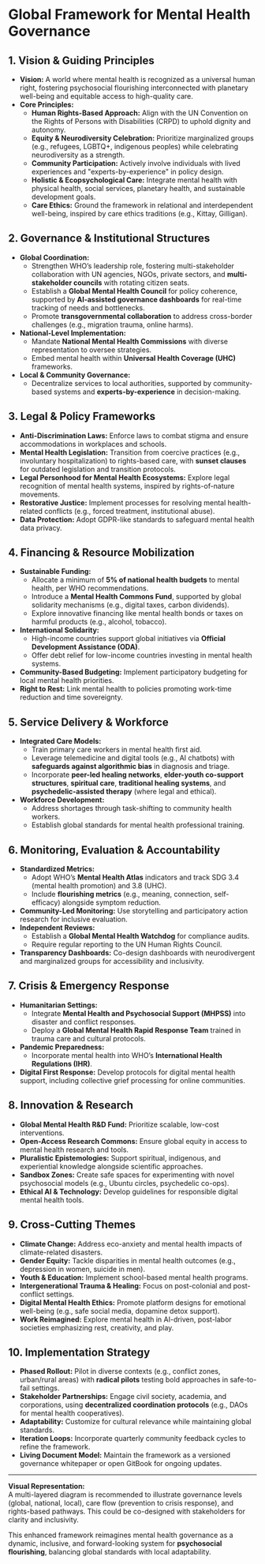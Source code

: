 # Global Framework for Mental Health Governance

## 1. Vision & Guiding Principles
- **Vision:** A world where mental health is recognized as a universal human right, fostering psychosocial flourishing interconnected with planetary well-being and equitable access to high-quality care.
- **Core Principles:**
  - **Human Rights-Based Approach:** Align with the UN Convention on the Rights of Persons with Disabilities (CRPD) to uphold dignity and autonomy.
  - **Equity & Neurodiversity Celebration:** Prioritize marginalized groups (e.g., refugees, LGBTQ+, indigenous peoples) while celebrating neurodiversity as a strength.
  - **Community Participation:** Actively involve individuals with lived experiences and "experts-by-experience" in policy design.
  - **Holistic & Ecopsychological Care:** Integrate mental health with physical health, social services, planetary health, and sustainable development goals.
  - **Care Ethics:** Ground the framework in relational and interdependent well-being, inspired by care ethics traditions (e.g., Kittay, Gilligan).

## 2. Governance & Institutional Structures
- **Global Coordination:**
  - Strengthen WHO’s leadership role, fostering multi-stakeholder collaboration with UN agencies, NGOs, private sectors, and **multi-stakeholder councils** with rotating citizen seats.
  - Establish a **Global Mental Health Council** for policy coherence, supported by **AI-assisted governance dashboards** for real-time tracking of needs and bottlenecks.
  - Promote **transgovernmental collaboration** to address cross-border challenges (e.g., migration trauma, online harms).
- **National-Level Implementation:**
  - Mandate **National Mental Health Commissions** with diverse representation to oversee strategies.
  - Embed mental health within **Universal Health Coverage (UHC)** frameworks.
- **Local & Community Governance:**
  - Decentralize services to local authorities, supported by community-based systems and **experts-by-experience** in decision-making.

## 3. Legal & Policy Frameworks
- **Anti-Discrimination Laws:** Enforce laws to combat stigma and ensure accommodations in workplaces and schools.
- **Mental Health Legislation:** Transition from coercive practices (e.g., involuntary hospitalization) to rights-based care, with **sunset clauses** for outdated legislation and transition protocols.
- **Legal Personhood for Mental Health Ecosystems:** Explore legal recognition of mental health systems, inspired by rights-of-nature movements.
- **Restorative Justice:** Implement processes for resolving mental health-related conflicts (e.g., forced treatment, institutional abuse).
- **Data Protection:** Adopt GDPR-like standards to safeguard mental health data privacy.

## 4. Financing & Resource Mobilization
- **Sustainable Funding:**
  - Allocate a minimum of **5% of national health budgets** to mental health, per WHO recommendations.
  - Introduce a **Mental Health Commons Fund**, supported by global solidarity mechanisms (e.g., digital taxes, carbon dividends).
  - Explore innovative financing like mental health bonds or taxes on harmful products (e.g., alcohol, tobacco).
- **International Solidarity:**
  - High-income countries support global initiatives via **Official Development Assistance (ODA)**.
  - Offer debt relief for low-income countries investing in mental health systems.
- **Community-Based Budgeting:** Implement participatory budgeting for local mental health priorities.
- **Right to Rest:** Link mental health to policies promoting work-time reduction and time sovereignty.

## 5. Service Delivery & Workforce
- **Integrated Care Models:**
  - Train primary care workers in mental health first aid.
  - Leverage telemedicine and digital tools (e.g., AI chatbots) with **safeguards against algorithmic bias** in diagnosis and triage.
  - Incorporate **peer-led healing networks**, **elder-youth co-support structures**, **spiritual care**, **traditional healing systems**, and **psychedelic-assisted therapy** (where legal and ethical).
- **Workforce Development:**
  - Address shortages through task-shifting to community health workers.
  - Establish global standards for mental health professional training.

## 6. Monitoring, Evaluation & Accountability
- **Standardized Metrics:**
  - Adopt WHO’s **Mental Health Atlas** indicators and track SDG 3.4 (mental health promotion) and 3.8 (UHC).
  - Include **flourishing metrics** (e.g., meaning, connection, self-efficacy) alongside symptom reduction.
- **Community-Led Monitoring:** Use storytelling and participatory action research for inclusive evaluation.
- **Independent Reviews:**
  - Establish a **Global Mental Health Watchdog** for compliance audits.
  - Require regular reporting to the UN Human Rights Council.
- **Transparency Dashboards:** Co-design dashboards with neurodivergent and marginalized groups for accessibility and inclusivity.

## 7. Crisis & Emergency Response
- **Humanitarian Settings:**
  - Integrate **Mental Health and Psychosocial Support (MHPSS)** into disaster and conflict responses.
  - Deploy a **Global Mental Health Rapid Response Team** trained in trauma care and cultural protocols.
- **Pandemic Preparedness:**
  - Incorporate mental health into WHO’s **International Health Regulations (IHR)**.
- **Digital First Response:** Develop protocols for digital mental health support, including collective grief processing for online communities.

## 8. Innovation & Research
- **Global Mental Health R&D Fund:** Prioritize scalable, low-cost interventions.
- **Open-Access Research Commons:** Ensure global equity in access to mental health research and tools.
- **Pluralistic Epistemologies:** Support spiritual, indigenous, and experiential knowledge alongside scientific approaches.
- **Sandbox Zones:** Create safe spaces for experimenting with novel psychosocial models (e.g., Ubuntu circles, psychedelic co-ops).
- **Ethical AI & Technology:** Develop guidelines for responsible digital mental health tools.

## 9. Cross-Cutting Themes
- **Climate Change:** Address eco-anxiety and mental health impacts of climate-related disasters.
- **Gender Equity:** Tackle disparities in mental health outcomes (e.g., depression in women, suicide in men).
- **Youth & Education:** Implement school-based mental health programs.
- **Intergenerational Trauma & Healing:** Focus on post-colonial and post-conflict settings.
- **Digital Mental Health Ethics:** Promote platform designs for emotional well-being (e.g., safe social media, dopamine detox support).
- **Work Reimagined:** Explore mental health in AI-driven, post-labor societies emphasizing rest, creativity, and play.

## 10. Implementation Strategy
- **Phased Rollout:** Pilot in diverse contexts (e.g., conflict zones, urban/rural areas) with **radical pilots** testing bold approaches in safe-to-fail settings.
- **Stakeholder Partnerships:** Engage civil society, academia, and corporations, using **decentralized coordination protocols** (e.g., DAOs for mental health cooperatives).
- **Adaptability:** Customize for cultural relevance while maintaining global standards.
- **Iteration Loops:** Incorporate quarterly community feedback cycles to refine the framework.
- **Living Document Model:** Maintain the framework as a versioned governance whitepaper or open GitBook for ongoing updates.

---

**Visual Representation:**  
A multi-layered diagram is recommended to illustrate governance levels (global, national, local), care flow (prevention to crisis response), and rights-based pathways. This could be co-designed with stakeholders for clarity and inclusivity.

This enhanced framework reimagines mental health governance as a dynamic, inclusive, and forward-looking system for **psychosocial flourishing**, balancing global standards with local adaptability.